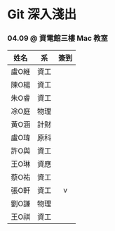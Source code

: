 # Git 深入淺出
### 04.09 @ 資電館三樓 Mac 教室

姓名 | 系  | 簽到
--- | --- | :-:
| 盧O維 | 資工 |  |
| 陳O楊 | 資工 |  |
| 朱O睿 | 資工 |  |
| 凃O庭 | 物理 |  |
| 黃O涵 | 計財 |  |
| 盧O瑋 | 原科 |  |
| 許O與 | 資工 |  |
| 王O琳 | 資應 |  |
| 蔡O祐 | 資工 |  |
| 張O軒 | 資工 | v |
| 劉O謙 | 物理 |  |
| 王O祺 | 資工 |  |
